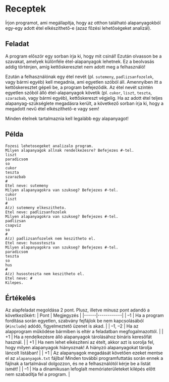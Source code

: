 # Receptek

Írjon programot, ami megállapítja, hogy az otthon található alapanyagokból egy-egy adott étel elkészíthető-e (azaz főzési lehetőségeket analizál).

## Feladat

A program először egy sorban írja ki, hogy mit csinál! Ezután olvasson be a szavakat, amelyek különféle étel-alapanyagok lehetnek. Ez a beolvasás addig történjen, amíg kettőskeresztet nem adott meg a felhasználó!

Ezután a felhasználónak egy étel nevét (pl. `sutemeny`, `padlizsanfozelek`, vagy bármi egyéb) kell megadnia, ami egyetlen szóból áll. Amennyiben itt a kettőskeresztet gépeli be, a program befejeződik. Az étel nevét szintén egyetlen szóból álló étel-alapanyagok követik (pl. `cukor`, `liszt`, `teszta`, `szarazbab`, vagy bármi egyéb), kettőskereszt végjelig. Ha az adott étel teljes alapanyag-szükséglete megadásra került, a következő sorban írja ki, hogy a megadott nevű étel elkészíthető-e vagy sem!

Minden ételnek tartalmaznia kell legalább egy alapanyagot!

## Példa

```
Fozesi lehetosegeket analizalo program.
Milyen alapanyagok allnak rendelkezesre? Befejezes #-tel.
liszt
paradicsom
so
cukor
teszta
szarazbab
#
Etel neve: sutemeny
Milyen alapanyagokra van szukseg? Befejezes #-tel.
cukor
liszt
#
A(z) sutemeny elkeszitheto.
Etel neve: padlizsanfozelek
Milyen alapanyagokra van szukseg? Befejezes #-tel.
padlizsan
csapviz
so
#
A(z) padlizsanfozelek nem keszitheto el.
Etel neve: husosteszta
Milyen alapanyagokra van szukseg? Befejezes #-tel.
paradicsom
teszta
so
hus
#
A(z) husosteszta nem keszitheto el.
Etel neve: #
Kilepes.
```

## Értékelés

Az alapfeladat megoldása 2 pont. Plusz, illetve mínusz pont adandó a következőkért:
| Pont | Megjegyzés |
|------|------------|
| –1 | Ha a program fordítása során egyetlen, szabvány fejfájlok be nem kapcsolásából (`#include`) adódó, figyelmeztető üzenet is akad. |
| –1, –2 | Ha az alapprogram működése bármiben is eltér a feladatban megfogalmazottól. |
| +1 | Ha a rendelkezésre álló alapanyagok tárolásához bináris keresőfát használ. |
| +1 | Ha nem lehet elkészíteni az ételt, akkor azt is sorolja fel, hogy milyen alapanyagok hiányoznak! A hiányzó alapanyagokat tárolja láncolt listában! |
| +1 | Az alapanyagok megadását követően ezeket mentse el az `alapanyagok.txt` fájlba! Minden további programfuttatás során ennek a fájlnak a tartalmával dolgozzon, és ne a felhasználótól kérje be a listát ismét! |
| –1 | Ha a dinamikusan lefoglalt memóriaterületeket kilépés előtt nem szabadítja fel a program. |
